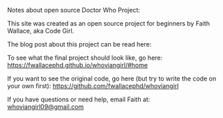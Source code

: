 Notes about open source Doctor Who Project:

This site was created as an open source project for beginners by Faith Wallace, aka Code Girl.

The blog post about this project can be read here:

To see what the final project should look like, go here:
https://fwallacephd.github.io/whoviangirl/#home

If you want to see the original code, go here (but try to write the code on your own first):
https://github.com/fwallacephd/whoviangirl

If you have questions or need help, email Faith at:
whoviangirl09@gmail.com
